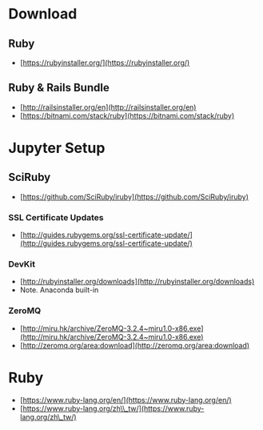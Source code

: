 <!-- toc --> 

# Download

## Ruby

* [https://rubyinstaller.org/](https://rubyinstaller.org/)

## Ruby & Rails Bundle

* [http://railsinstaller.org/en](http://railsinstaller.org/en)
* [https://bitnami.com/stack/ruby](https://bitnami.com/stack/ruby)

# Jupyter Setup

## SciRuby

* [https://github.com/SciRuby/iruby](https://github.com/SciRuby/iruby)

### SSL Certificate Updates

* [http://guides.rubygems.org/ssl-certificate-update/](http://guides.rubygems.org/ssl-certificate-update/)

### DevKit

* [http://rubyinstaller.org/downloads](http://rubyinstaller.org/downloads)
* Note. Anaconda built-in

### ZeroMQ

* [http://miru.hk/archive/ZeroMQ-3.2.4~miru1.0-x86.exe](http://miru.hk/archive/ZeroMQ-3.2.4~miru1.0-x86.exe)
* [http://zeromq.org/area:download](http://zeromq.org/area:download)

# Ruby

* [https://www.ruby-lang.org/en/](https://www.ruby-lang.org/en/)
* [https://www.ruby-lang.org/zh\\_tw/](https://www.ruby-lang.org/zh\_tw/)



